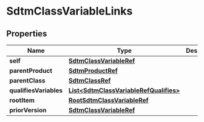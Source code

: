 

# SdtmClassVariableLinks


## Properties

| Name | Type | Description | Notes |
|------------ | ------------- | ------------- | -------------|
|**self** | [**SdtmClassVariableRef**](SdtmClassVariableRef.md) |  |  [optional] |
|**parentProduct** | [**SdtmProductRef**](SdtmProductRef.md) |  |  [optional] |
|**parentClass** | [**SdtmClassRef**](SdtmClassRef.md) |  |  [optional] |
|**qualifiesVariables** | [**List&lt;SdtmClassVariableRefQualifies&gt;**](SdtmClassVariableRefQualifies.md) |  |  [optional] |
|**rootItem** | [**RootSdtmClassVariableRef**](RootSdtmClassVariableRef.md) |  |  [optional] |
|**priorVersion** | [**SdtmClassVariableRef**](SdtmClassVariableRef.md) |  |  [optional] |



